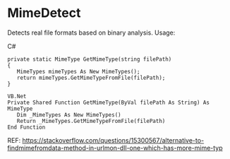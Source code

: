 # MimeDetect
Detects real file formats based on binary analysis. Usage:

C#
```
private static MimeType GetMimeType(string filePath)
{
   MimeTypes mimeTypes As New MimeTypes();
   return mimeTypes.GetMimeTypeFromFile(filePath);
}

VB.Net
Private Shared Function GetMimeType(ByVal filePath As String) As MimeType
   Dim _MimeTypes As New MimeTypes()
   Return _MimeTypes.GetMimeTypeFromFile(filePath)
End Function
```
REF: https://stackoverflow.com/questions/15300567/alternative-to-findmimefromdata-method-in-urlmon-dll-one-which-has-more-mime-typ

